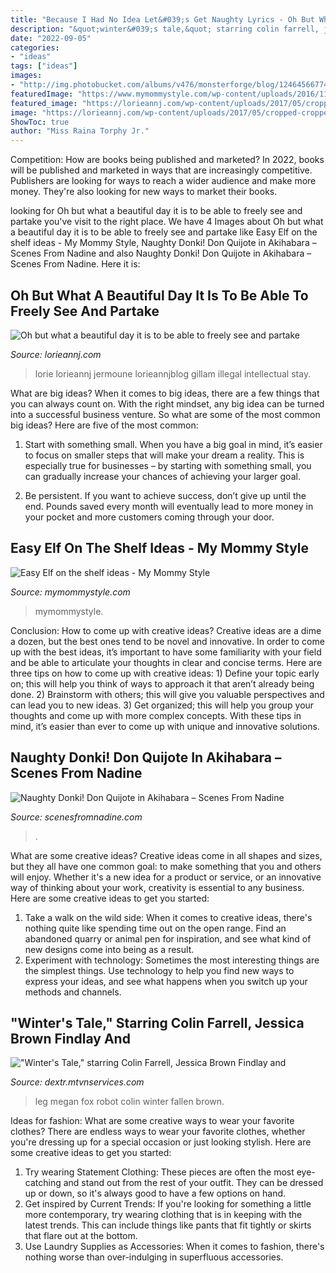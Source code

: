 ```yaml
---
title: "Because I Had No Idea Let&#039;s Get Naughty Lyrics - Oh But What A Beautiful Day It Is To Be Able To Freely See And Partake"
description: "&quot;winter&#039;s tale,&quot; starring colin farrell, jessica brown findlay and"
date: "2022-09-05"
categories:
- "ideas"
tags: ["ideas"]
images:
- "http://img.photobucket.com/albums/v476/monsterforge/blog/1246456677443.gif"
featuredImage: "https://www.mymommystyle.com/wp-content/uploads/2016/11/28-19297-post/elf-on-the-shelf-fun(pp_w768_h1152).jpg"
featured_image: "https://lorieannj.com/wp-content/uploads/2017/05/cropped-cropped-lorieannjermouneheader_bg.jpg2_2-1MINE.png"
image: "https://lorieannj.com/wp-content/uploads/2017/05/cropped-cropped-lorieannjermouneheader_bg.jpg2_2-1MINE.png"
ShowToc: true
author: "Miss Raina Torphy Jr."
---
```



Competition: How are books being published and marketed?
In 2022, books will be published and marketed in ways that are increasingly competitive. Publishers are looking for ways to reach a wider audience and make more money. They're also looking for new ways to market their books.

	

		
looking for Oh but what a beautiful day it is to be able to freely see and partake you've visit to the right place. We have 4 Images about Oh but what a beautiful day it is to be able to freely see and partake like Easy Elf on the shelf ideas - My Mommy Style, Naughty Donki! Don Quijote in Akihabara – Scenes From Nadine and also Naughty Donki! Don Quijote in Akihabara – Scenes From Nadine. Here it is:
		
    
## Oh But What A Beautiful Day It Is To Be Able To Freely See And Partake

<img loading=lazy src="https://lorieannj.com/wp-content/uploads/2017/05/cropped-cropped-lorieannjermouneheader_bg.jpg2_2-1MINE.png" onerror="this.onerror=null;this.src='https://tse1.mm.bing.net/th?id=OIP.gbLMg1f7x6RHvybwAdT32QHaHa&amp;pid=15.1';" alt="Oh but what a beautiful day it is to be able to freely see and partake">

_Source: lorieannj.com_

>lorie lorieannj jermoune lorieannjblog gillam illegal intellectual stay. 

	

What are big ideas?
When it comes to big ideas, there are a few things that you can always count on. With the right mindset, any big idea can be turned into a successful business venture. So what are some of the most common big ideas? Here are five of the most common:
1. Start with something small. When you have a big goal in mind, it’s easier to focus on smaller steps that will make your dream a reality. This is especially true for businesses – by starting with something small, you can gradually increase your chances of achieving your larger goal.

2. Be persistent. If you want to achieve success, don’t give up until the end. Pounds saved every month will eventually lead to more money in your pocket and more customers coming through your door.

    
## Easy Elf On The Shelf Ideas - My Mommy Style

<img loading=lazy src="https://www.mymommystyle.com/wp-content/uploads/2016/11/28-19297-post/elf-on-the-shelf-fun(pp_w768_h1152).jpg" onerror="this.onerror=null;this.src='https://tse4.mm.bing.net/th?id=OIP.DFUT9BKHylfI-UokEnkBAgHaLH&amp;pid=15.1';" alt="Easy Elf on the shelf ideas - My Mommy Style">

_Source: mymommystyle.com_

>mymommystyle. 

	

Conclusion: How to come up with creative ideas?
Creative ideas are a dime a dozen, but the best ones tend to be novel and innovative. In order to come up with the best ideas, it’s important to have some familiarity with your field and be able to articulate your thoughts in clear and concise terms. Here are three tips on how to come up with creative ideas: 1) Define your topic early on; this will help you think of ways to approach it that aren’t already being done. 2) Brainstorm with others; this will give you valuable perspectives and can lead you to new ideas. 3) Get organized; this will help you group your thoughts and come up with more complex concepts. With these tips in mind, it’s easier than ever to come up with unique and innovative solutions.

    
## Naughty Donki! Don Quijote In Akihabara – Scenes From Nadine

<img loading=lazy src="http://scenesfromnadine.com/wp-content/uploads/2015/07/DSC00432.jpg" onerror="this.onerror=null;this.src='https://tse1.mm.bing.net/th?id=OIP.Nq2cDPZU9tvlFR8UnzdQbgHaE8&amp;pid=15.1';" alt="Naughty Donki! Don Quijote in Akihabara – Scenes From Nadine">

_Source: scenesfromnadine.com_

>. 

	

What are some creative ideas?
Creative ideas come in all shapes and sizes, but they all have one common goal: to make something that you and others will enjoy. Whether it's a new idea for a product or service, or an innovative way of thinking about your work, creativity is essential to any business. Here are some creative ideas to get you started: 
1. Take a walk on the wild side: When it comes to creative ideas, there's nothing quite like spending time out on the open range. Find an abandoned quarry or animal pen for inspiration, and see what kind of new designs come into being as a result. 
2. Experiment with technology: Sometimes the most interesting things are the simplest things. Use technology to help you find new ways to express your ideas, and see what happens when you switch up your methods and channels. 

    
## &quot;Winter&#039;s Tale,&quot; Starring Colin Farrell, Jessica Brown Findlay And

<img loading=lazy src="http://img.photobucket.com/albums/v476/monsterforge/blog/1246456677443.gif" onerror="this.onerror=null;this.src='https://tse4.mm.bing.net/th?id=OIP.DakWIUSVVjfsS41YpclfrQAAAA&amp;pid=15.1';" alt="&quot;Winter&#039;s Tale,&quot; starring Colin Farrell, Jessica Brown Findlay and">

_Source: dextr.mtvnservices.com_

>leg megan fox robot colin winter fallen brown. 

	

Ideas for fashion: What are some creative ways to wear your favorite clothes?
There are endless ways to wear your favorite clothes, whether you're dressing up for a special occasion or just looking stylish. Here are some creative ideas to get you started: 
1. Try wearing Statement Clothing: These pieces are often the most eye-catching and stand out from the rest of your outfit. They can be dressed up or down, so it's always good to have a few options on hand. 
2. Get inspired by Current Trends: If you're looking for something a little more contemporary, try wearing clothing that is in keeping with the latest trends. This can include things like pants that fit tightly or skirts that flare out at the bottom. 
3. Use Laundry Supplies as Accessories: When it comes to fashion, there's nothing worse than over-indulging in superfluous accessories.

